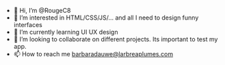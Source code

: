 - 👋 Hi, I’m @RougeC8
- 👀 I’m interested in HTML/CSS/JS/... and all I need to design funny interfaces
- 🌱 I’m currently learning UI UX design
- 💞️ I’m looking to collaborate on different projects. Its important to test my app.
- 📫 How to reach me barbaradauwe@larbreaplumes.com

<!---
RougeC8/RougeC8 is a ✨ special ✨ repository because its `README.md` (this file) appears on your GitHub profile.
You can click the Preview link to take a look at your changes.
--->
